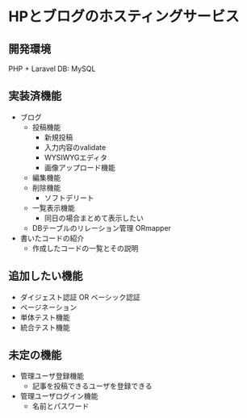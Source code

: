 # HPとブログのホスティングサービス

## 開発環境
PHP + Laravel
DB: MySQL

## 実装済機能
- ブログ
    - 投稿機能
        - 新規投稿
        - 入力内容のvalidate
        - WYSIWYGエディタ
        - 画像アップロード機能
    - 編集機能
    - 削除機能
        - ソフトデリート
    - 一覧表示機能
        - 同日の場合まとめて表示したい
    - DBテーブルのリレーション管理
		ORmapper
- 書いたコードの紹介
    - 作成したコードの一覧とその説明

## 追加したい機能
- ダイジェスト認証 OR ベーシック認証
- ページネーション
- 単体テスト機能
- 統合テスト機能

## 未定の機能
- 管理ユーザ登録機能
    - 記事を投稿できるユーザを登録できる
- 管理ユーザログイン機能
    - 名前とパスワード